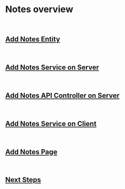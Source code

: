 # Notes overview

<br/>

## [Add Notes Entity](/Documentation/Code/Notes/01-Add-Notes-Entity.md)

<br/>

## [Add Notes Service on Server](/Documentation/Code/Notes/02-Add-Notes-Service-Server.md)

<br/>

## [Add Notes API Controller on Server](/Documentation/Code/Notes/03-Add-Notes-Api-Controller.md)

<br/>

## [Add Notes Service on Client](/Documentation/Code/Notes/04-Add-Notes-Service-Client.md)

<br/>

## [Add Notes Page](/Documentation/Code/Notes/05-Add-Notes-Page.md)

<br/>

## [Next Steps](/Documentation/Code/Notes/Next-Steps.md)

<br/>
